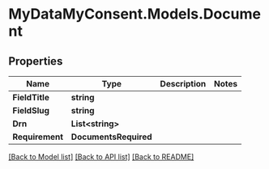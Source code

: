 # MyDataMyConsent.Models.Document

## Properties

Name | Type | Description | Notes
------------ | ------------- | ------------- | -------------
**FieldTitle** | **string** |  | 
**FieldSlug** | **string** |  | 
**Drn** | **List&lt;string&gt;** |  | 
**Requirement** | **DocumentsRequired** |  | 

[[Back to Model list]](../README.md#documentation-for-models) [[Back to API list]](../README.md#documentation-for-api-endpoints) [[Back to README]](../README.md)

